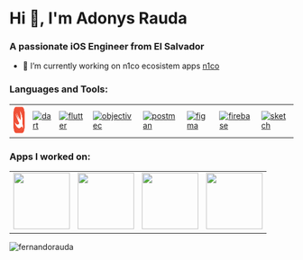 <h1 align="left">Hi 👋, I'm Adonys Rauda</h1>
<h3 align="left">A passionate iOS Engineer from El Salvador</h3>

- 🔭 I’m currently working on n1co ecosistem apps [n1co](https://n1co.com)

<h3 align="left">Languages and Tools:</h3>
<table style="width:100%">
   <tr>
      <td>
         <a href="https://developer.apple.com/swift/" target="_blank" rel="noreferrer"> 
            <img src="https://raw.githubusercontent.com/devicons/devicon/master/icons/swift/swift-original.svg" alt="swift" width="50" height="50"/> 
         </a>
      </td>
      <td>
        <a href="https://dart.dev" target="_blank" rel="noreferrer"> 
           <img src="https://www.vectorlogo.zone/logos/dartlang/dartlang-icon.svg" alt="dart" width="50" height="50"/> 
        </a>
      </td>
      <td>
         <a href="https://flutter.dev" target="_blank" rel="noreferrer"> 
            <img src="https://www.vectorlogo.zone/logos/flutterio/flutterio-icon.svg" alt="flutter" width="50" height="50"/> 
         </a>
      </td>
      <td>
         <a href="https://developer.apple.com/library/archive/documentation/Cocoa/Conceptual/ProgrammingWithObjectiveC/Introduction/Introduction.html" target="_blank" rel="noreferrer"> 
            <img src="https://www.vectorlogo.zone/logos/apple_objectivec/apple_objectivec-icon.svg" alt="objectivec" width="50" height="50"/> 
         </a>
      </td>
      <td>
         <a href="https://postman.com" target="_blank" rel="noreferrer"> 
            <img src="https://www.vectorlogo.zone/logos/getpostman/getpostman-icon.svg" alt="postman" width="50" height="50"/>
         </a>
      </td>
      <td>
         <a href="https://www.figma.com/" target="_blank" rel="noreferrer"> 
            <img src="https://www.vectorlogo.zone/logos/figma/figma-icon.svg" alt="figma" width="50" height="50"/>
         </a>
      </td>
      <td>
         <a href="https://firebase.google.com/" target="_blank" rel="noreferrer"> 
            <img src="https://www.vectorlogo.zone/logos/firebase/firebase-icon.svg" alt="firebase" width="50" height="50"/>
         </a>
      </td>
      <td>
         <a href="https://www.sketch.com/" target="_blank" rel="noreferrer">
             <img src="https://www.vectorlogo.zone/logos/sketchapp/sketchapp-icon.svg" alt="sketch" width="50" height="50"/>
         </a>
      </td>
   </tr>
</table>

<h3 align="left">Apps I worked on:</h3>
<table style="width:100%">
   <tr>
      <td>
         <a href="https://apps.apple.com/sv/app/hugo/id1186916623">
         <img src="https://is1-ssl.mzstatic.com/image/thumb/Purple126/v4/38/66/b0/3866b039-2688-1f61-1ed4-0e57f1ac09d4/AppIcon-1x_U007emarketing-0-8-0-85-220.png/246x0w.webp" width="100" height="100">
         </a>
      </td>
      <td>
         <a href="https://apps.apple.com/us/app/yummy-delivery/id1506748350">
         <img src="https://is1-ssl.mzstatic.com/image/thumb/Purple116/v4/3e/93/46/3e934616-c0de-1372-c935-7436a741fb63/AppIconYummy-0-1x_U007emarketing-0-7-0-85-220-0.png/246x0w.webp" width="100" height="100">
         </a>
      </td>
      <td>
         <a href="https://apps.apple.com/us/app/bi-en-línea/id510761055">
         <img src="https://is1-ssl.mzstatic.com/image/thumb/Purple126/v4/cf/8f/58/cf8f58d9-0e1e-d732-72dd-4d5a0d106dde/AppIcon-0-0-1x_U007emarketing-0-7-0-85-220.png/246x0w.webp" width="100" height="100">
         </a>
      </td>
      <td>
         <a href="https://apps.apple.com/sv/app/banca-móvil-bh/id1520255839">
         <img src="https://is1-ssl.mzstatic.com/image/thumb/Purple116/v4/b3/b1/9a/b3b19a1d-73fa-21c7-7cc2-94fabfb62f55/AppIcon-0-0-1x_U007ephone-0-0-85-220.png/246x0w.webp" width="100" height="100">
         </a>
      </td>
   </tr>
</table>

<p><img align="center" src="https://github-readme-streak-stats.herokuapp.com/?user=fernandorauda&theme=highcontrast&hide_border=true&border_radius=8&ring=EBEBEB&currStreakNum=EBEBEB&currStreakLabel=EBEBEB&stroke=515151" alt="fernandorauda"/></p>
